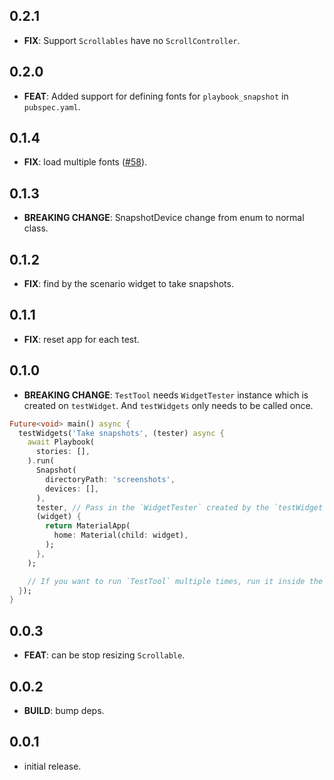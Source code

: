 ## 0.2.1

 - **FIX**: Support `Scrollables` have no `ScrollController`.

## 0.2.0

 - **FEAT**: Added support for defining fonts for `playbook_snapshot` in `pubspec.yaml`.

## 0.1.4

 - **FIX**: load multiple fonts ([#58](https://github.com/playbook-ui/playbook-flutter/issues/58)).

## 0.1.3

 - **BREAKING CHANGE**: SnapshotDevice change from enum to normal class.

## 0.1.2

- **FIX**: find by the scenario widget to take snapshots.

## 0.1.1

- **FIX**: reset app for each test.

## 0.1.0

- **BREAKING CHANGE**: `TestTool` needs `WidgetTester` instance which is created on `testWidget`. And `testWidgets` only needs to be called once.

```dart
Future<void> main() async {
  testWidgets('Take snapshots', (tester) async {
    await Playbook(
      stories: [],
    ).run(
      Snapshot(
        directoryPath: 'screenshots',
        devices: [],
      ),
      tester, // Pass in the `WidgetTester` created by the `testWidget`.
      (widget) {
        return MaterialApp(
          home: Material(child: widget),
        );
      },
    );

    // If you want to run `TestTool` multiple times, run it inside the` testWidgets` closure.
  });
}

```

## 0.0.3

- **FEAT**: can be stop resizing `Scrollable`.

## 0.0.2

- **BUILD**: bump deps.

## 0.0.1

- initial release.
